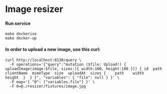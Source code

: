 # Image resizer

#### Run service
```
make dockerise 
make docker-up
``` 

#### In order to upload a new image, use this curl: 
```
curl http://localhost:8130/query \
  -F operations='{"query":"mutation ($file: Upload!) { uploadImage(image:$file, sizes:[{ width:100, height:100 }]) { id  path  clientName  mimeType  size  uploadAt  sizes {    path    width    height  }  } }", "variables": { "file": null } }' \
  -F map='{ "0": ["variables.file"] }' \
  -F 0=@./resizer/fixtures/image.jpg
```